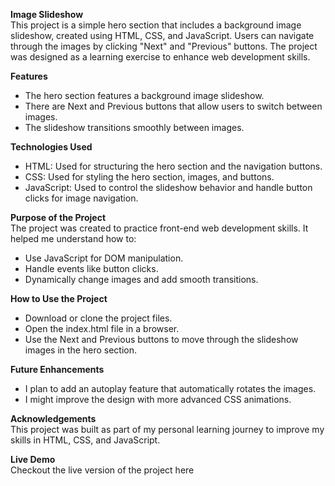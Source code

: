 **Image Slideshow**       
This project is a simple hero section that includes a background image slideshow, created using HTML, CSS, and JavaScript. Users can navigate through the images by clicking "Next" and "Previous" buttons. The project was designed as a learning exercise to enhance web development skills.

**Features**    
- The hero section features a background image slideshow.   
- There are Next and Previous buttons that allow users to switch between images.    
- The slideshow transitions smoothly between images.

**Technologies Used**    
- HTML: Used for structuring the hero section and the navigation buttons.    
- CSS: Used for styling the hero section, images, and buttons.     
- JavaScript: Used to control the slideshow behavior and handle button clicks for image navigation.   

**Purpose of the Project**    
The project was created to practice front-end web development skills. It helped me understand how to:    
- Use JavaScript for DOM manipulation.    
- Handle events like button clicks.     
- Dynamically change images and add smooth transitions.    

**How to Use the Project**    
- Download or clone the project files.    
- Open the index.html file in a browser.    
- Use the Next and Previous buttons to move through the slideshow images in the hero section.   

**Future Enhancements**     
- I plan to add an autoplay feature that automatically rotates the images.   
- I might improve the design with more advanced CSS animations.    

**Acknowledgements**    
This project was built as part of my personal learning journey to improve my skills in HTML, CSS, and JavaScript. 

**Live Demo**      
Checkout the live version of the project here
